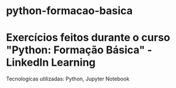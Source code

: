 # python-formacao-basica

# Exercícios feitos durante o curso "Python: Formação Básica" - LinkedIn Learning

Tecnologicas utilizadas: Python, Jupyter Notebook
